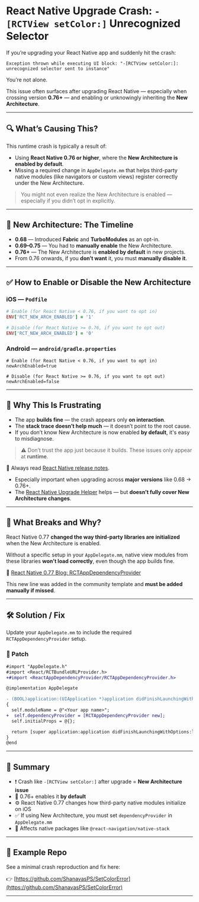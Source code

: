 # React Native Upgrade Crash: `-[RCTView setColor:]` Unrecognized Selector

If you’re upgrading your React Native app and suddenly hit the crash:

```
Exception thrown while executing UI block: "-[RCTView setColor:]: unrecognized selector sent to instance"
```

You’re not alone.

This issue often surfaces after upgrading React Native — especially when crossing version **0.76+** — and enabling or unknowingly inheriting the **New Architecture**.

---

## 🔍 What’s Causing This?

This runtime crash is typically a result of:

- Using **React Native 0.76 or higher**, where the **New Architecture is enabled by default**.
- Missing a required change in `AppDelegate.mm` that helps third-party native modules (like navigators or custom views) register correctly under the New Architecture.

> You might not even realize the New Architecture is enabled — especially if you didn’t opt in explicitly.

---

## 🧱 New Architecture: The Timeline

- **0.68** — Introduced **Fabric** and **TurboModules** as an opt-in.
- **0.69–0.75** — You had to **manually enable** the New Architecture.
- **0.76+** — The New Architecture is **enabled by default** in new projects.
- From 0.76 onwards, if you **don’t want** it, you must **manually disable it**.

---

## ✅ How to Enable or Disable the New Architecture

### iOS — `Podfile`

```ruby
# Enable (for React Native < 0.76, if you want to opt in)
ENV['RCT_NEW_ARCH_ENABLED'] = '1'

# Disable (for React Native >= 0.76, if you want to opt out)
ENV['RCT_NEW_ARCH_ENABLED'] = '0'
```

### Android — `android/gradle.properties`

```properties
# Enable (for React Native < 0.76, if you want to opt in)
newArchEnabled=true

# Disable (for React Native >= 0.76, if you want to opt out)
newArchEnabled=false
```

---

## 🧪 Why This Is Frustrating

- The app **builds fine** — the crash appears only **on interaction**.
- The **stack trace doesn’t help much** — it doesn’t point to the root cause.
- If you don’t know New Architecture is now enabled **by default**, it's easy to misdiagnose.

> ⚠️ Don’t trust the app just because it builds. These issues only appear at **runtime**.

📖 Always read [React Native release notes](https://reactnative.dev/blog).

- Especially important when upgrading across **major versions** like 0.68 → 0.76+.
- The [React Native Upgrade Helper](https://react-native-community.github.io/upgrade-helper/) helps — but **doesn’t fully cover New Architecture changes**.

---

## 🧨 What Breaks and Why?

React Native 0.77 **changed the way third-party libraries are initialized** when the New Architecture is enabled.

Without a specific setup in your `AppDelegate.mm`, native view modules from these libraries **won’t load correctly**, even though the app builds fine.

🔗 [React Native 0.77 Blog: RCTAppDependencyProvider](https://reactnative.dev/blog/2025/01/21/version-0.77#rctappdependencyprovider)

This new line was added in the community template and **must be added manually if missed**.

---

## 🛠 Solution / Fix

Update your `AppDelegate.mm` to include the required `RCTAppDependencyProvider` setup.

### 🔧 Patch

```diff
#import "AppDelegate.h"
#import <React/RCTBundleURLProvider.h>
+#import <ReactAppDependencyProvider/RCTAppDependencyProvider.h>

@implementation AppDelegate

- (BOOL)application:(UIApplication *)application didFinishLaunchingWithOptions:(NSDictionary *)launchOptions
{
  self.moduleName = @"<Your app name>";
+  self.dependencyProvider = [RCTAppDependencyProvider new];
  self.initialProps = @{};

  return [super application:application didFinishLaunchingWithOptions:launchOptions];
}
@end
```

---

## 📌 Summary

- ❗ Crash like `-[RCTView setColor:]` after upgrade = **New Architecture issue**
- 🧬 0.76+ enables it **by default**
- ⚙️ React Native 0.77 changes how third-party native modules initialize on iOS
- ✅ If using New Architecture, you must set `dependencyProvider` in `AppDelegate.mm`
- 🔗 Affects native packages like `@react-navigation/native-stack`

---

## 🧰 Example Repo

See a minimal crash reproduction and fix here:

👉 [https://github.com/ShanavasPS/SetColorError](https://github.com/ShanavasPS/SetColorError)

---
